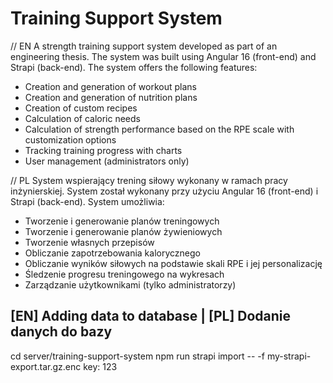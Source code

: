 # Training Support System

// EN
A strength training support system developed as part of an engineering thesis.
The system was built using Angular 16 (front-end) and Strapi (back-end).
The system offers the following features:
* Creation and generation of workout plans
* Creation and generation of nutrition plans
* Creation of custom recipes
* Calculation of caloric needs
* Calculation of strength performance based on the RPE scale with customization options
* Tracking training progress with charts
* User management (administrators only)

// PL
System wspierający trening siłowy wykonany w ramach pracy inżynierskiej.
System został wykonany przy użyciu Angular 16 (front-end) i Strapi (back-end).
System umożliwia:
* Tworzenie i generowanie planów treningowych
* Tworzenie i generowanie planów żywieniowych
* Tworzenie własnych przepisów
* Obliczanie zapotrzebowania kalorycznego
* Obliczanie wyników siłowych na podstawie skali RPE i jej personalizację
* Śledzenie progresu treningowego na wykresach
* Zarządzanie użytkownikami (tylko administratorzy)

## [EN] Adding data to database | [PL] Dodanie danych do bazy
cd server/training-support-system
npm run strapi import -- -f my-strapi-export.tar.gz.enc
key: 123
